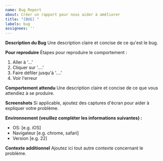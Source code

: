```yaml
---
name: Bug Report
about: Créer un rapport pour nous aider à améliorer
title: "[BUG] "
labels: bug
assignees: ''
---
```


**Description du Bug**
Une description claire et concise de ce qu'est le bug.

**Pour reproduire**
Étapes pour reproduire le comportement :
1. Aller à '...'
2. Cliquer sur '....'
3. Faire défiler jusqu'à '....'
4. Voir l'erreur

**Comportement attendu**
Une description claire et concise de ce que vous attendiez à se produire.

**Screenshots**
Si applicable, ajoutez des captures d'écran pour aider à expliquer votre problème.

**Environnement (veuillez compléter les informations suivantes) :**
- OS: [e.g. iOS]
- Navigateur [e.g. chrome, safari]
- Version [e.g. 22]

**Contexte additionnel**
Ajoutez ici tout autre contexte concernant le problème.

